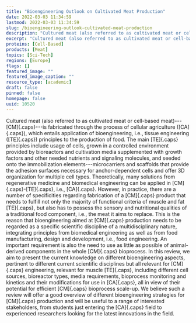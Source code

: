 ```yaml
---
title: "Bioengineering Outlook on Cultivated Meat Production"
date: 2022-03-03 11:34:59
lastmod: 2022-03-03 11:34:59
slug: /bioengineering-outlook-cultivated-meat-production
description: "Cultured meat (also referred to as cultivated meat or cell-based meat)—CM—is fabricated through the process of cellular agriculture (CA), which entails application of bioengineering, i.e., tissue engineering (TE) principles to the production of food."
excerpt: "Cultured meat (also referred to as cultivated meat or cell-based meat)—CM—is fabricated through the process of cellular agriculture (CA), which entails application of bioengineering, i.e., tissue engineering (TE) principles to the production of food."
proteins: [Cell-Based]
products: [Meat]
topics: [Sci-Tech]
regions: [Europe]
flags: []
featured_image: ""
featured_image_caption: ""
resource_type: [academic]
draft: false
pinned: false
homepage: false
uuid: 10520
---
```

Cultured meat (also referred to as cultivated meat or cell-based
meat)---[CM]{.caps}---is fabricated through the process of cellular
agriculture ([CA]{.caps}), which entails application of bioengineering,
i.e., tissue engineering ([TE]{.caps}) principles to the production of
food. The main [TE]{.caps} principles include usage of cells, grown in a
controlled environment provided by bioreactors and cultivation media
supplemented with growth factors and other needed nutrients and
signaling molecules, and seeded onto the immobilization
elements---microcarriers and scaffolds that provide the adhesion
surfaces necessary for anchor-dependent cells and offer 3D organization
for multiple cell types. Theoretically, many solutions from regenerative
medicine and biomedical engineering can be applied in
[CM]{.caps}-[TE]{.caps}, i.e., [CA]{.caps}. However, in practice, there
are a number of specificities regarding fabrication of a [CM]{.caps}
product that needs to fulfill not only the majority of functional
criteria of muscle and fat [TE]{.caps}, but also has to possess the
sensory and nutritional qualities of a traditional food component, i.e.,
the meat it aims to replace. This is the reason that bioengineering
aimed at [CM]{.caps} production needs to be regarded as a specific
scientific discipline of a multidisciplinary nature, integrating
principles from biomedical engineering as well as from food
manufacturing, design and development, i.e., food engineering. An
important requirement is also the need to use as little as possible of
animal-derived components in the whole [CM]{.caps} bioprocess. In this
review, we aim to present the current knowledge on different
bioengineering aspects, pertinent to different current scientific
disciplines but all relevant for [CM]{.caps} engineering, relevant for
muscle [TE]{.caps}, including different cell sources, bioreactor types,
media requirements, bioprocess monitoring and kinetics and their
modifications for use in [CA]{.caps}, all in view of their potential for
efficient [CM]{.caps} bioprocess scale-up. We believe such a review will
offer a good overview of different bioengineering strategies for
[CM]{.caps} production and will be useful to a range of interested
stakeholders, from students just entering the [CA]{.caps} field to
experienced researchers looking for the latest innovations in the field.
